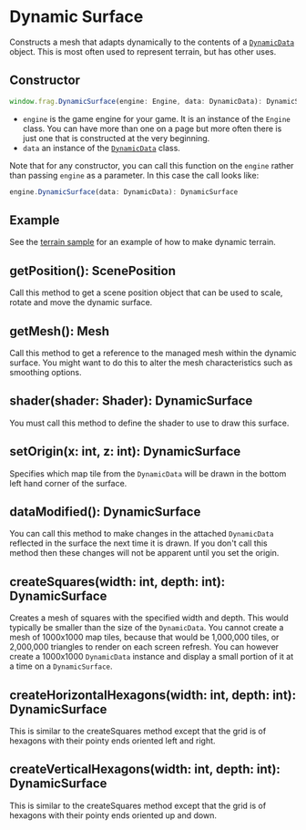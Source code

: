 # Dynamic Surface

Constructs a mesh that adapts dynamically to the contents of a 
[`DynamicData`](dynamic-data.md) object. This is most often used to represent terrain,
but has other uses.

## Constructor
```javascript
window.frag.DynamicSurface(engine: Engine, data: DynamicData): DynamicSurface
```

* `engine` is the game engine for your game. It is an instance of the `Engine` class. You can 
  have more than one on a page but more often there is just one that is constructed at the 
  very beginning.
* `data` an instance of the [`DynamicData`](dynamic-data.md) class.

Note that for any constructor, you can call this function on the `engine` rather than passing
`engine` as a parameter. In this case the call looks like:

```javascript
engine.DynamicSurface(data: DynamicData): DynamicSurface
```
## Example
See the [terrain sample](../../samples/terrain.html) for an example of how to make dynamic terrain.

## getPosition(): ScenePosition
Call this method to get a scene position object that can be used to scale, rotate and move
the dynamic surface.

## getMesh(): Mesh
Call this method to get a reference to the managed mesh within the dynamic surface. You might
want to do this to alter the mesh characteristics such as smoothing options.

## shader(shader: Shader): DynamicSurface
You must call this method to define the shader to use to draw this surface.

## setOrigin(x: int, z: int): DynamicSurface
Specifies which map tile from the `DynamicData` will be drawn in the bottom left hand corner
of the surface.

## dataModified(): DynamicSurface
You can call this method to make changes in the attached `DynamicData` reflected in the
surface the next time it is drawn. If you don't call this method then these changes
will not be apparent until you set the origin.

## createSquares(width: int, depth: int): DynamicSurface
Creates a mesh of squares with the specified width and depth. This would typically be smaller
than the size of the `DynamicData`. You cannot create a mesh of 1000x1000 map tiles, because
that would be 1,000,000 tiles, or 2,000,000 triangles to render on each screen refresh. You can
however create a 1000x1000 `DynamicData` instance and display a small portion of it at a time
on a `DynamicSurface`.

## createHorizontalHexagons(width: int, depth: int): DynamicSurface
This is similar to the createSquares method except that the grid is of hexagons with their
pointy ends oriented left and right.

## createVerticalHexagons(width: int, depth: int): DynamicSurface
This is similar to the createSquares method except that the grid is of hexagons with their
pointy ends oriented up and down.

